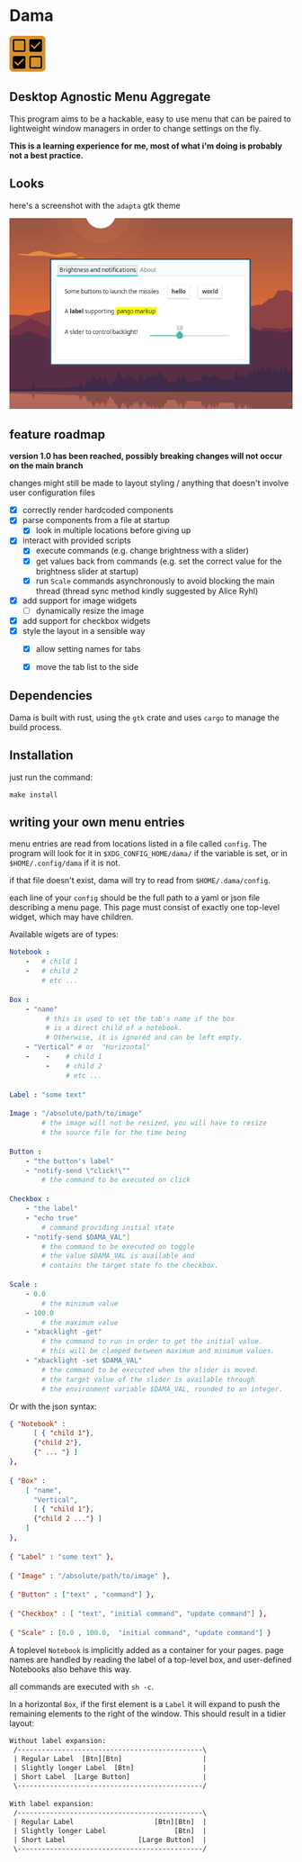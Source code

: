# Dama
![](assets/icon2.png)

## Desktop Agnostic Menu Aggregate

This program aims to be a hackable, easy to use menu that can be paired to 
lightweight window managers in order to change settings on the fly.

**This is a learning experience for me, most of what i'm doing is probably not a best practice.**

## Looks

here's a screenshot with the `adapta` gtk theme

![](assets/screenshot.png)

## feature roadmap

**version 1.0 has been reached, possibly breaking changes will not occur on the main branch**

changes might still be made to layout styling / anything that doesn't involve user configuration files

- [x] correctly render hardcoded components
- [x] parse components from a file at startup
  - [x] look in multiple locations before giving up
- [X] interact with provided scripts
  - [x] execute commands (e.g. change brightness with a slider)
  - [X] get values back from commands (e.g. set the correct value for the brightness slider at startup)
  - [X] run `Scale` commands asynchronously to avoid blocking the main thread 
    (thread sync method kindly suggested by Alice Ryhl)
- [x] add support for image widgets
  - [ ] dynamically resize the image
- [x] add support for checkbox widgets
- [x] style the layout in a sensible way
  - [x] allow setting names for tabs
  - [x] move the tab list to the side


## Dependencies

Dama is built with rust, using the `gtk` crate and uses `cargo` to manage the build process.

## Installation


just run the command:
```
make install
```

## writing your own menu entries

menu entries are read from locations listed in a file called `config`.
The program will look for it in `$XDG_CONFIG_HOME/dama/` 
if the variable is set, or in `$HOME/.config/dama` if it is not.

if that file doesn't exist, dama will try to read from `$HOME/.dama/config`.

each line of your `config` should be the full path to a yaml or json file describing a menu page.
This page must consist of exactly one top-level widget, which may have children.

Available wigets are of types:

```yaml
Notebook :
    -   # child 1
    -   # child 2
        # etc ... 

Box : 
    - "name"
         # this is used to set the tab's name if the box 
         # is a direct child of a notebook.
         # Otherwise, it is ignored and can be left empty.
    - "Vertical" # or  "Horizontal"
    -    -    # child 1
         -    # child 2
              # etc ... 

Label : "some text"

Image : "/absolute/path/to/image"
        # the image will not be resized, you will have to resize 
        # the source file for the time being

Button : 
    - "the button's label"
    - "notify-send \"click!\""
        # the command to be executed on click 

Checkbox : 
    - "the label"
    - "echo true"
        # command providing initial state
    - "notify-send $DAMA_VAL"]
        # the command to be executed on toggle
        # the value $DAMA_VAL is available and
        # contains the target state fo the checkbox.

Scale : 
    - 0.0  
        # the minimum value
    - 100.0
        # the maximum value
    - "xbacklight -get"
        # the command to run in order to get the initial value.
        # this will be clamped between maximum and minimum values.
    - "xbacklight -set $DAMA_VAL"
        # the command to be executed when the slider is moved.
        # the target value of the slider is available through                              
        # the environment variable $DAMA_VAL, rounded to an integer.
```

Or with the json syntax:

```json
{ "Notebook" : 
      [ { "child 1"},  
      {"child 2"},
      {" ... "} ]
},

{ "Box" : 
    [ "name",
      "Vertical",
      [ { "child 1"},  
      {"child 2 ..."} ]
    ]
},

{ "Label" : "some text" },

{ "Image" : "/absolute/path/to/image" },

{ "Button" : ["text" , "command"] }, 

{ "Checkbox" : [ "text", "initial command", "update command"] },

{ "Scale" : [0.0 , 100.0,  "initial command", "update command"] } 

```

A toplevel `Notebook` is implicitly added as a container for your pages. page names are handled
by reading the label of a top-level box, and user-defined Notebooks also behave this way.

all commands are executed with `sh -c`.

In a horizontal `Box`, if the first element is a `Label` it will expand to push
the remaining elements to the right of the window. This should result in a tidier layout:

```
Without label expansion:
 /----------------------------------------------\
 | Regular Label  [Btn][Btn]                    | 
 | Slightly longer Label  [Btn]                 | 
 | Short Label  [Large Button]                  |
 \----------------------------------------------/

With label expansion:
 /----------------------------------------------\
 | Regular Label                    [Btn][Btn]  |
 | Slightly longer Label                 [Btn]  | 
 | Short Label                  [Large Button]  |
 \----------------------------------------------/
```




